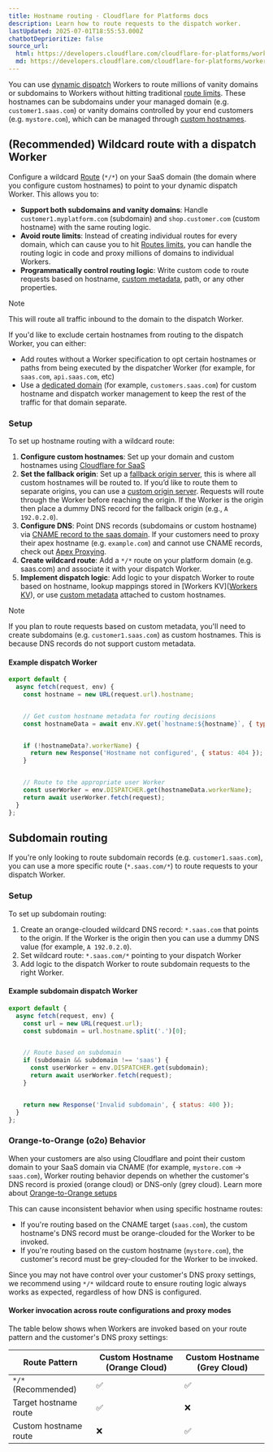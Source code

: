 ```yaml
---
title: Hostname routing · Cloudflare for Platforms docs
description: Learn how to route requests to the dispatch worker.
lastUpdated: 2025-07-01T18:55:53.000Z
chatbotDeprioritize: false
source_url:
  html: https://developers.cloudflare.com/cloudflare-for-platforms/workers-for-platforms/get-started/hostname-routing/
  md: https://developers.cloudflare.com/cloudflare-for-platforms/workers-for-platforms/get-started/hostname-routing/index.md
---
```


You can use [dynamic dispatch](https://developers.cloudflare.com/cloudflare-for-platforms/workers-for-platforms/get-started/dynamic-dispatch/) Workers to route millions of vanity domains or subdomains to Workers without hitting traditional [route limits](https://developers.cloudflare.com/workers/platform/limits/#number-of-routes-per-zone). These hostnames can be subdomains under your managed domain (e.g. `customer1.saas.com`) or vanity domains controlled by your end customers (e.g. `mystore.com`), which can be managed through [custom hostnames](https://developers.cloudflare.com/cloudflare-for-platforms/cloudflare-for-saas/domain-support/).

## (Recommended) Wildcard route with a dispatch Worker

Configure a wildcard [Route](https://developers.cloudflare.com/workers/configuration/routing/routes/) (`*/*`) on your SaaS domain (the domain where you configure custom hostnames) to point to your dynamic dispatch Worker. This allows you to:

* **Support both subdomains and vanity domains**: Handle `customer1.myplatform.com` (subdomain) and `shop.customer.com` (custom hostname) with the same routing logic.
* **Avoid route limits**: Instead of creating individual routes for every domain, which can cause you to hit [Routes limits](https://developers.cloudflare.com/workers/platform/limits/#number-of-routes-per-zone), you can handle the routing logic in code and proxy millions of domains to individual Workers.
* **Programmatically control routing logic**: Write custom code to route requests based on hostname, [custom metadata](https://developers.cloudflare.com/cloudflare-for-platforms/cloudflare-for-saas/domain-support/custom-metadata/), path, or any other properties.

Note

This will route all traffic inbound to the domain to the dispatch Worker.

If you'd like to exclude certain hostnames from routing to the dispatch Worker, you can either:

* Add routes without a Worker specification to opt certain hostnames or paths from being executed by the dispatcher Worker (for example, for `saas.com`, `api.saas.com`, etc)
* Use a [dedicated domain](https://developers.cloudflare.com/dns/zone-setups/subdomain-setup/) (for example, `customers.saas.com`) for custom hostname and dispatch worker management to keep the rest of the traffic for that domain separate.

### Setup

To set up hostname routing with a wildcard route:

1. **Configure custom hostnames**: Set up your domain and custom hostnames using [Cloudflare for SaaS](https://developers.cloudflare.com/cloudflare-for-platforms/cloudflare-for-saas/)
2. **Set the fallback origin**: Set up a [fallback origin server](https://developers.cloudflare.com/cloudflare-for-platforms/cloudflare-for-saas/start/getting-started/#1-create-fallback-origin), this is where all custom hostnames will be routed to. If you’d like to route them to separate origins, you can use a [custom origin server](https://developers.cloudflare.com/cloudflare-for-platforms/cloudflare-for-saas/start/advanced-settings/custom-origin/). Requests will route through the Worker before reaching the origin. If the Worker is the origin then place a dummy DNS record for the fallback origin (e.g., `A 192.0.2.0`).
3. **Configure DNS**: Point DNS records (subdomains or custom hostname) via [CNAME record to the saas domain](https://developers.cloudflare.com/cloudflare-for-platforms/cloudflare-for-saas/start/getting-started/#3-have-customer-create-cname-record). If your customers need to proxy their apex hostname (e.g. `example.com`) and cannot use CNAME records, check out [Apex Proxying](https://developers.cloudflare.com/cloudflare-for-platforms/cloudflare-for-saas/start/advanced-settings/apex-proxying/).
4. **Create wildcard route**: Add a `*/*` route on your platform domain (e.g. saas.com) and associate it with your dispatch Worker.
5. **Implement dispatch logic**: Add logic to your dispatch Worker to route based on hostname, lookup mappings stored in \[Workers KV]\([Workers KV](https://developers.cloudflare.com/kv/)), or use [custom metadata](https://developers.cloudflare.com/cloudflare-for-platforms/cloudflare-for-saas/domain-support/custom-metadata/) attached to custom hostnames.

Note

If you plan to route requests based on custom metadata, you'll need to create subdomains (e.g. `customer1.saas.com`) as custom hostnames. This is because DNS records do not support custom metadata.

#### Example dispatch Worker

```js
export default {
  async fetch(request, env) {
    const hostname = new URL(request.url).hostname;


    // Get custom hostname metadata for routing decisions
    const hostnameData = await env.KV.get(`hostname:${hostname}`, { type: 'json' });


    if (!hostnameData?.workerName) {
      return new Response('Hostname not configured', { status: 404 });
    }


    // Route to the appropriate user Worker
    const userWorker = env.DISPATCHER.get(hostnameData.workerName);
    return await userWorker.fetch(request);
  }
};
```

## Subdomain routing

If you're only looking to route subdomain records (e.g. `customer1.saas.com`), you can use a more specific route (`*.saas.com/*`) to route requests to your dispatch Worker.

### Setup

To set up subdomain routing:

1. Create an orange-clouded wildcard DNS record: `*.saas.com` that points to the origin. If the Worker is the origin then you can use a dummy DNS value (for example, `A 192.0.2.0`).
2. Set wildcard route: `*.saas.com/*` pointing to your dispatch Worker
3. Add logic to the dispatch Worker to route subdomain requests to the right Worker.

#### Example subdomain dispatch Worker

```js
export default {
  async fetch(request, env) {
    const url = new URL(request.url);
    const subdomain = url.hostname.split('.')[0];


    // Route based on subdomain
    if (subdomain && subdomain !== 'saas') {
      const userWorker = env.DISPATCHER.get(subdomain);
      return await userWorker.fetch(request);
    }


    return new Response('Invalid subdomain', { status: 400 });
  }
};
```

### Orange-to-Orange (o2o) Behavior

When your customers are also using Cloudflare and point their custom domain to your SaaS domain via CNAME (for example, `mystore.com` → `saas.com`), Worker routing behavior depends on whether the customer's DNS record is proxied (orange cloud) or DNS-only (grey cloud). Learn more about [Orange-to-Orange setups](https://developers.cloudflare.com/cloudflare-for-platforms/cloudflare-for-saas/saas-customers/how-it-works/#with-o2o)

This can cause inconsistent behavior when using specific hostname routes:

* If you're routing based on the CNAME target (`saas.com`), the custom hostname's DNS record must be orange-clouded for the Worker to be invoked.
* If you're routing based on the custom hostname (`mystore.com`), the customer's record must be grey-clouded for the Worker to be invoked.

Since you may not have control over your customer's DNS proxy settings, we recommend using `*/*` wildcard route to ensure routing logic always works as expected, regardless of how DNS is configured.

#### Worker invocation across route configurations and proxy modes

The table below shows when Workers are invoked based on your route pattern and the customer's DNS proxy settings:

| Route Pattern | Custom Hostname (Orange Cloud) | Custom Hostname (Grey Cloud) |
| - | - | - |
| `*/*` (Recommended) | ✅ | ✅ |
| Target hostname route | ✅ | ❌ |
| Custom hostname route | ❌ | ✅ |
